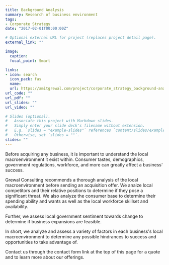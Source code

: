 ```yaml
---
title: Background Analysis
summary: Research of business environment
tags:
- Corporate Strategy
date: "2017-02-01T00:00:00Z"

# Optional external URL for project (replaces project detail page).
external_link: ""

image:
  caption:
  focal_point: Smart

links:
- icon: search
  icon_pack: fas
  name:
  url: https://amitgrewal.com/project/corporate_strategy_background-analysis/
url_code: ""
url_pdf: ""
url_slides: ""
url_video: ""

# Slides (optional).
#   Associate this project with Markdown slides.
#   Simply enter your slide deck's filename without extension.
#   E.g. `slides = "example-slides"` references `content/slides/example-slides.md`.
#   Otherwise, set `slides = ""`.
slides: ""
---
```


Before acquiring any business, it is important to understand the local macroenvironment it exist within. Consumer tastes, demographics, government regulations, workforce, and more can greatly affect a business' success.

Grewal Consulting recommends a thorough analysis of the local macroenvironment before sending an acquisition offer. We analze local competitors and their relative positions to determine if they pose a significant threat. We also analyze the consumer base to determine their spending ability and wants as well as the local workforce skillset and availability.

Further, we assess local government sentiment towards change to determine if business expansions are feasible.

In short, we analyze and assess a variety of factors in each business's local macroenvironment to determine any possible hindrances to success and opportunities to take advantage of.

Contact us through the contact form link at the top of this page for a quote and to learn more about our offerings.
